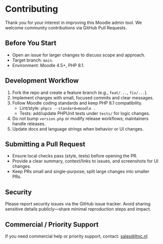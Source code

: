 # Contributing

Thank you for your interest in improving this Moodle admin tool. We welcome community contributions via GitHub Pull Requests.

## Before You Start

- Open an issue for larger changes to discuss scope and approach.
- Target branch: `main`.
- Environment: Moodle 4.5+, PHP 8.1.

## Development Workflow

1. Fork the repo and create a feature branch (e.g., `feat/...`, `fix/...`).
2. Implement changes with small, focused commits and clear messages.
3. Follow Moodle coding standards and keep PHP 8.1 compatibility.
   - Lint/style: `phpcs --standard=moodle .`
   - Tests: add/update PHPUnit tests under `tests/` for logic changes.
4. Do not bump `version.php` or modify release workflows; maintainers handle releases.
5. Update docs and language strings when behavior or UI changes.

## Submitting a Pull Request

- Ensure local checks pass (style, tests) before opening the PR.
- Provide a clear summary, context/links to issues, and screenshots for UI changes.
- Keep PRs small and single-purpose; split large changes into smaller PRs.

## Security

Please report security issues via the GitHub issue tracker. Avoid sharing sensitive details publicly—share minimal reproduction steps and impact.

## Commercial / Priority Support

If you need commercial help or priority support, contact: sales@ltnc.nl

